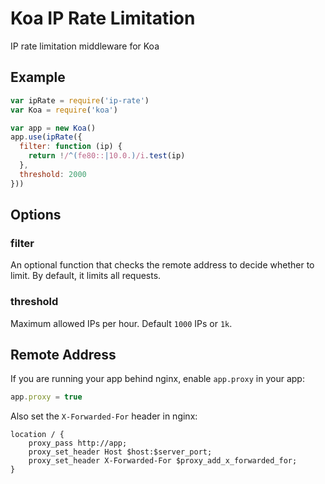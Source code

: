 # Koa IP Rate Limitation

IP rate limitation middleware for Koa

## Example

```js
var ipRate = require('ip-rate')
var Koa = require('koa')

var app = new Koa()
app.use(ipRate({
  filter: function (ip) {
  	return !/^(fe80::|10.0.)/i.test(ip)
  },
  threshold: 2000
}))
```

## Options

### filter

An optional function that checks the remote address to decide whether to limit.
By default, it limits all requests.

### threshold

Maximum allowed IPs per hour.
Default `1000` IPs or `1k`.

## Remote Address

If you are running your app behind nginx, enable `app.proxy` in your app:
```js
app.proxy = true
```

Also set the `X-Forwarded-For` header in nginx:

```
location / {
    proxy_pass http://app;
    proxy_set_header Host $host:$server_port;
    proxy_set_header X-Forwarded-For $proxy_add_x_forwarded_for;
}
```
